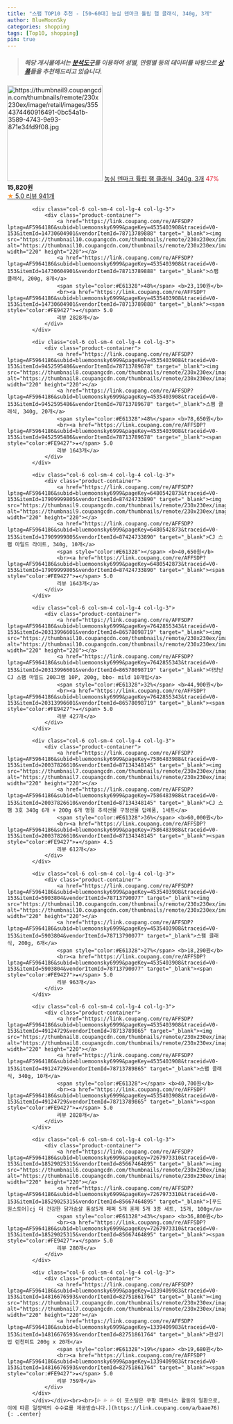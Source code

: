 ```yaml
---
title: "스팸 TOP10 추천 - [50~60대] 농심 덴마크 튤립 햄 클래식, 340g, 3개"
author: BlueMoonSky
categories: shopping
tags: [Top10, shopping]
pin: true
---
```


> ##### 해당 게시물에서는 [**분석도구**](https://itemscout.io/)를 이용하여 **성별**, **연령별** 등의 데이터를 바탕으로 [**상품**](https://link.coupang.com/a/baae76)들을 추천해드리고 있습니다.
<div class="container"><div class="row">
            <div class="col-6 col-sm-4 col-lg-4 col-lg-3">
                <div class="product-container">
                    <a href="https://link.coupang.com/re/AFFSDP?lptag=AF5964186&subid=bluemoonsky6999&pageKey=1439031146&traceid=V0-153&itemId=18939259090&vendorItemId=70475841073" target="_blank"><img src="https://thumbnail9.coupangcdn.com/thumbnails/remote/230x230ex/image/retail/images/3554374460916491-0bc54a1b-3589-4743-9e93-871e34fd9f08.jpg" alt="https://thumbnail9.coupangcdn.com/thumbnails/remote/230x230ex/image/retail/images/3554374460916491-0bc54a1b-3589-4743-9e93-871e34fd9f08.jpg" width="220" height="220"></a>
                    <a href="https://link.coupang.com/re/AFFSDP?lptag=AF5964186&subid=bluemoonsky6999&pageKey=1439031146&traceid=V0-153&itemId=18939259090&vendorItemId=70475841073" target="_blank">농심 덴마크 튤립 햄 클래식, 340g, 3개</a>
                    <span style="color:#E61328">47%</span> <b>15,820원</b>
                    <br><a href="https://link.coupang.com/re/AFFSDP?lptag=AF5964186&subid=bluemoonsky6999&pageKey=1439031146&traceid=V0-153&itemId=18939259090&vendorItemId=70475841073" target="_blank"><span style="color:#FE9427">★</span> 5.0
                    리뷰 941개</a>
                </div>
            </div>
            
            <div class="col-6 col-sm-4 col-lg-4 col-lg-3">
                <div class="product-container">
                    <a href="https://link.coupang.com/re/AFFSDP?lptag=AF5964186&subid=bluemoonsky6999&pageKey=4535403908&traceid=V0-153&itemId=14730604901&vendorItemId=78713789888" target="_blank"><img src="https://thumbnail10.coupangcdn.com/thumbnails/remote/230x230ex/image/vendor_inventory/697a/42d8743ce8612e00e73c6d58402a548e85f1f4009d41f7d36bf6eeb13ec3.jpg" alt="https://thumbnail10.coupangcdn.com/thumbnails/remote/230x230ex/image/vendor_inventory/697a/42d8743ce8612e00e73c6d58402a548e85f1f4009d41f7d36bf6eeb13ec3.jpg" width="220" height="220"></a>
                    <a href="https://link.coupang.com/re/AFFSDP?lptag=AF5964186&subid=bluemoonsky6999&pageKey=4535403908&traceid=V0-153&itemId=14730604901&vendorItemId=78713789888" target="_blank">스팸 클래식, 200g, 8개</a>
                    <span style="color:#E61328">48%</span> <b>23,190원</b>
                    <br><a href="https://link.coupang.com/re/AFFSDP?lptag=AF5964186&subid=bluemoonsky6999&pageKey=4535403908&traceid=V0-153&itemId=14730604901&vendorItemId=78713789888" target="_blank"><span style="color:#FE9427">★</span> 5.0
                    리뷰 2828개</a>
                </div>
            </div>
            
            <div class="col-6 col-sm-4 col-lg-4 col-lg-3">
                <div class="product-container">
                    <a href="https://link.coupang.com/re/AFFSDP?lptag=AF5964186&subid=bluemoonsky6999&pageKey=4535403908&traceid=V0-153&itemId=9452595486&vendorItemId=78713789678" target="_blank"><img src="https://thumbnail8.coupangcdn.com/thumbnails/remote/230x230ex/image/vendor_inventory/9d2c/d3e276fd528cbfc84375cb0a9722f9510767832284b1b061503089178d1c.jpg" alt="https://thumbnail8.coupangcdn.com/thumbnails/remote/230x230ex/image/vendor_inventory/9d2c/d3e276fd528cbfc84375cb0a9722f9510767832284b1b061503089178d1c.jpg" width="220" height="220"></a>
                    <a href="https://link.coupang.com/re/AFFSDP?lptag=AF5964186&subid=bluemoonsky6999&pageKey=4535403908&traceid=V0-153&itemId=9452595486&vendorItemId=78713789678" target="_blank">스팸 클래식, 340g, 20개</a>
                    <span style="color:#E61328">48%</span> <b>78,650원</b>
                    <br><a href="https://link.coupang.com/re/AFFSDP?lptag=AF5964186&subid=bluemoonsky6999&pageKey=4535403908&traceid=V0-153&itemId=9452595486&vendorItemId=78713789678" target="_blank"><span style="color:#FE9427">★</span> 5.0
                    리뷰 1643개</a>
                </div>
            </div>
            
            <div class="col-6 col-sm-4 col-lg-4 col-lg-3">
                <div class="product-container">
                    <a href="https://link.coupang.com/re/AFFSDP?lptag=AF5964186&subid=bluemoonsky6999&pageKey=6480542873&traceid=V0-153&itemId=17909999805&vendorItemId=87424733890" target="_blank"><img src="https://thumbnail9.coupangcdn.com/thumbnails/remote/230x230ex/image/vendor_inventory/44a1/f4384d18be854ebf2fd9467a31f401f8db3968e77675e199c5c25d83420d.jpg" alt="https://thumbnail9.coupangcdn.com/thumbnails/remote/230x230ex/image/vendor_inventory/44a1/f4384d18be854ebf2fd9467a31f401f8db3968e77675e199c5c25d83420d.jpg" width="220" height="220"></a>
                    <a href="https://link.coupang.com/re/AFFSDP?lptag=AF5964186&subid=bluemoonsky6999&pageKey=6480542873&traceid=V0-153&itemId=17909999805&vendorItemId=87424733890" target="_blank">CJ 스팸 마일드 라이트, 340g, 10개</a>
                    <span style="color:#E61328"></span> <b>40,650원</b>
                    <br><a href="https://link.coupang.com/re/AFFSDP?lptag=AF5964186&subid=bluemoonsky6999&pageKey=6480542873&traceid=V0-153&itemId=17909999805&vendorItemId=87424733890" target="_blank"><span style="color:#FE9427">★</span> 5.0
                    리뷰 1643개</a>
                </div>
            </div>
            
            <div class="col-6 col-sm-4 col-lg-4 col-lg-3">
                <div class="product-container">
                    <a href="https://link.coupang.com/re/AFFSDP?lptag=AF5964186&subid=bluemoonsky6999&pageKey=7642855343&traceid=V0-153&itemId=20313996601&vendorItemId=86578098719" target="_blank"><img src="https://thumbnail10.coupangcdn.com/thumbnails/remote/230x230ex/image/vendor_inventory/0730/5839ff9c249ca1139ae02a97fbe525d2ccac099e9ba9b9a76f9399b5d21e.jpg" alt="https://thumbnail10.coupangcdn.com/thumbnails/remote/230x230ex/image/vendor_inventory/0730/5839ff9c249ca1139ae02a97fbe525d2ccac099e9ba9b9a76f9399b5d21e.jpg" width="220" height="220"></a>
                    <a href="https://link.coupang.com/re/AFFSDP?lptag=AF5964186&subid=bluemoonsky6999&pageKey=7642855343&traceid=V0-153&itemId=20313996601&vendorItemId=86578098719" target="_blank">더맛난 CJ 스팸 마일드 200그램 10P, 200g, bbo- mild 10개입</a>
                    <span style="color:#E61328">32%</span> <b>44,900원</b>
                    <br><a href="https://link.coupang.com/re/AFFSDP?lptag=AF5964186&subid=bluemoonsky6999&pageKey=7642855343&traceid=V0-153&itemId=20313996601&vendorItemId=86578098719" target="_blank"><span style="color:#FE9427">★</span> 5.0
                    리뷰 427개</a>
                </div>
            </div>
            
            <div class="col-6 col-sm-4 col-lg-4 col-lg-3">
                <div class="product-container">
                    <a href="https://link.coupang.com/re/AFFSDP?lptag=AF5964186&subid=bluemoonsky6999&pageKey=7586483988&traceid=V0-153&itemId=20037826610&vendorItemId=87134348145" target="_blank"><img src="https://thumbnail7.coupangcdn.com/thumbnails/remote/230x230ex/image/vendor_inventory/53d0/cef94f0ee0c93679c0cc62b32c223188aeee71ee8642e3f71781901f1667.jpg" alt="https://thumbnail7.coupangcdn.com/thumbnails/remote/230x230ex/image/vendor_inventory/53d0/cef94f0ee0c93679c0cc62b32c223188aeee71ee8642e3f71781901f1667.jpg" width="220" height="220"></a>
                    <a href="https://link.coupang.com/re/AFFSDP?lptag=AF5964186&subid=bluemoonsky6999&pageKey=7586483988&traceid=V0-153&itemId=20037826610&vendorItemId=87134348145" target="_blank">CJ 스팸 3호 340g 6개 + 200g 6개 명절 추석선물 구정선물 답례품, 1세트</a>
                    <span style="color:#E61328">36%</span> <b>60,000원</b>
                    <br><a href="https://link.coupang.com/re/AFFSDP?lptag=AF5964186&subid=bluemoonsky6999&pageKey=7586483988&traceid=V0-153&itemId=20037826610&vendorItemId=87134348145" target="_blank"><span style="color:#FE9427">★</span> 4.5
                    리뷰 612개</a>
                </div>
            </div>
            
            <div class="col-6 col-sm-4 col-lg-4 col-lg-3">
                <div class="product-container">
                    <a href="https://link.coupang.com/re/AFFSDP?lptag=AF5964186&subid=bluemoonsky6999&pageKey=4535403908&traceid=V0-153&itemId=5903804&vendorItemId=78713790077" target="_blank"><img src="https://thumbnail10.coupangcdn.com/thumbnails/remote/230x230ex/image/vendor_inventory/697a/42d8743ce8612e00e73c6d58402a548e85f1f4009d41f7d36bf6eeb13ec3.jpg" alt="https://thumbnail10.coupangcdn.com/thumbnails/remote/230x230ex/image/vendor_inventory/697a/42d8743ce8612e00e73c6d58402a548e85f1f4009d41f7d36bf6eeb13ec3.jpg" width="220" height="220"></a>
                    <a href="https://link.coupang.com/re/AFFSDP?lptag=AF5964186&subid=bluemoonsky6999&pageKey=4535403908&traceid=V0-153&itemId=5903804&vendorItemId=78713790077" target="_blank">스팸 클래식, 200g, 6개</a>
                    <span style="color:#E61328">27%</span> <b>18,290원</b>
                    <br><a href="https://link.coupang.com/re/AFFSDP?lptag=AF5964186&subid=bluemoonsky6999&pageKey=4535403908&traceid=V0-153&itemId=5903804&vendorItemId=78713790077" target="_blank"><span style="color:#FE9427">★</span> 5.0
                    리뷰 963개</a>
                </div>
            </div>
            
            <div class="col-6 col-sm-4 col-lg-4 col-lg-3">
                <div class="product-container">
                    <a href="https://link.coupang.com/re/AFFSDP?lptag=AF5964186&subid=bluemoonsky6999&pageKey=4535403908&traceid=V0-153&itemId=49124729&vendorItemId=78713789865" target="_blank"><img src="https://thumbnail8.coupangcdn.com/thumbnails/remote/230x230ex/image/vendor_inventory/9d2c/d3e276fd528cbfc84375cb0a9722f9510767832284b1b061503089178d1c.jpg" alt="https://thumbnail8.coupangcdn.com/thumbnails/remote/230x230ex/image/vendor_inventory/9d2c/d3e276fd528cbfc84375cb0a9722f9510767832284b1b061503089178d1c.jpg" width="220" height="220"></a>
                    <a href="https://link.coupang.com/re/AFFSDP?lptag=AF5964186&subid=bluemoonsky6999&pageKey=4535403908&traceid=V0-153&itemId=49124729&vendorItemId=78713789865" target="_blank">스팸 클래식, 340g, 10개</a>
                    <span style="color:#E61328"></span> <b>40,700원</b>
                    <br><a href="https://link.coupang.com/re/AFFSDP?lptag=AF5964186&subid=bluemoonsky6999&pageKey=4535403908&traceid=V0-153&itemId=49124729&vendorItemId=78713789865" target="_blank"><span style="color:#FE9427">★</span> 5.0
                    리뷰 2828개</a>
                </div>
            </div>
            
            <div class="col-6 col-sm-4 col-lg-4 col-lg-3">
                <div class="product-container">
                    <a href="https://link.coupang.com/re/AFFSDP?lptag=AF5964186&subid=bluemoonsky6999&pageKey=7267973310&traceid=V0-153&itemId=18529025315&vendorItemId=85667464895" target="_blank"><img src="https://thumbnail6.coupangcdn.com/thumbnails/remote/230x230ex/image/vendor_inventory/b442/26a717ae8ea55a68e628a6f2321c3cf187a59ecd6c04532035a80b10af31.jpg" alt="https://thumbnail6.coupangcdn.com/thumbnails/remote/230x230ex/image/vendor_inventory/b442/26a717ae8ea55a68e628a6f2321c3cf187a59ecd6c04532035a80b10af31.jpg" width="220" height="220"></a>
                    <a href="https://link.coupang.com/re/AFFSDP?lptag=AF5964186&subid=bluemoonsky6999&pageKey=7267973310&traceid=V0-153&itemId=18529025315&vendorItemId=85667464895" target="_blank">[푸드원스토어]cj 더 건강한 닭가슴살 통살5개 페퍼 5개 훈제 5개 3종 세트, 15개, 100g</a>
                    <span style="color:#E61328">43%</span> <b>36,800원</b>
                    <br><a href="https://link.coupang.com/re/AFFSDP?lptag=AF5964186&subid=bluemoonsky6999&pageKey=7267973310&traceid=V0-153&itemId=18529025315&vendorItemId=85667464895" target="_blank"><span style="color:#FE9427">★</span> 5.0
                    리뷰 280개</a>
                </div>
            </div>
            
            <div class="col-6 col-sm-4 col-lg-4 col-lg-3">
                <div class="product-container">
                    <a href="https://link.coupang.com/re/AFFSDP?lptag=AF5964186&subid=bluemoonsky6999&pageKey=1339409983&traceid=V0-153&itemId=14816676593&vendorItemId=82751861764" target="_blank"><img src="https://thumbnail7.coupangcdn.com/thumbnails/remote/230x230ex/image/vendor_inventory/c143/4d45485941de493e51a7fa6ced1feb191541976bdfa68d99fc85f9593f54.jpg" alt="https://thumbnail7.coupangcdn.com/thumbnails/remote/230x230ex/image/vendor_inventory/c143/4d45485941de493e51a7fa6ced1feb191541976bdfa68d99fc85f9593f54.jpg" width="220" height="220"></a>
                    <a href="https://link.coupang.com/re/AFFSDP?lptag=AF5964186&subid=bluemoonsky6999&pageKey=1339409983&traceid=V0-153&itemId=14816676593&vendorItemId=82751861764" target="_blank">한성기업 런천미트 200g x 20개</a>
                    <span style="color:#E61328">19%</span> <b>19,680원</b>
                    <br><a href="https://link.coupang.com/re/AFFSDP?lptag=AF5964186&subid=bluemoonsky6999&pageKey=1339409983&traceid=V0-153&itemId=14816676593&vendorItemId=82751861764" target="_blank"><span style="color:#FE9427">★</span> 5.0
                    리뷰 759개</a>
                </div>
            </div>
            </div></div><br><br>[💦 💦 💦 이 포스팅은 쿠팡 파트너스 활동의 일환으로, 이에 따른 일정액의 수수료를 제공받습니다.](https://link.coupang.com/a/baae76){: .center}